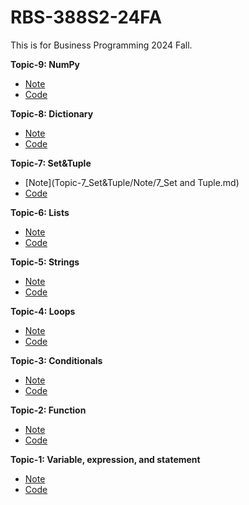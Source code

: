 # RBS-388S2-24FA

This is for Business Programming 2024 Fall. 

**Topic-9: NumPy**
- [Note](Topic-9_numpy/Note/9_library-NumPy.md)
- [Code](Topic-9_numpy/Code)

**Topic-8: Dictionary**
- [Note](Topic-8_Dictionary/Note/8_dictionary.md)
- [Code](Topic-8_Dictionary/Code)

**Topic-7: Set&Tuple**
- [Note](Topic-7_Set&Tuple/Note/7_Set and Tuple.md)
- [Code](Topic-7_Set&Tuple/Code)

**Topic-6: Lists**
- [Note](Topic-6_Lists/Note/6_Lists.md)
- [Code](Topic-6_Lists/Code)

**Topic-5: Strings**
- [Note](Topic-5_Strings/Note/5_Strings.md) 
- [Code](Topic-5_Strings/Code)

**Topic-4: Loops**
- [Note](Topic-4_Loops/Note/4_Loop.md)
- [Code](Topic-4_Loops/Code)

**Topic-3: Conditionals**
- [Note](Topic-3_Conditionals/Note/3_Conditionals.md)
- [Code](Topic-3_Conditionals/Code)

**Topic-2: Function**
- [Note](Topic-2_Function/Note/2_Functions_note.md)
- [Code](Topic-2_Function/Code)

**Topic-1: Variable, expression, and statement**
- [Note](Topic-1_Variables%20and%20Statements/Note/1_Variables%20expression%20and%20statements_note.md)
- [Code](Topic-1_Variables%20and%20Statements/Code)







